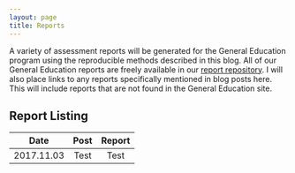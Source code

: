 ```yaml
---
layout: page
title: Reports
---
```


A variety of assessment reports will be generated for the General Education program using the reproducible methods described in this blog. All of our General Education reports are freely available in our [report repository](https://ferris.edu/HTMLS/academics/general-education/evidence/repository.htm). I will also place links to any reports specifically mentioned in blog posts here. This will include reports that are not found in the General Education site.  

## Report Listing  

|   Date   |        Post        |   Report   |  
|:--------:|:------------------:|:----------:|  
|2017.11.03|        Test        |    Test    |  


